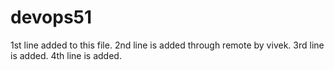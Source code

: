 # devops51
1st line added to this file.
2nd line is added through remote by vivek.
3rd line is added.
4th line is added.
